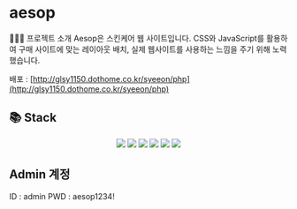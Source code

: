 # aesop

🧑🏻‍💻 프로젝트 소개 
Aesop은 스킨케어 웹 사이트입니다. CSS와 JavaScript를 활용하여 구매 사이트에 맞는 레이아웃 배치, 실제 웹사이트를 사용하는 느낌을 주기 위해 노력했습니다.

배포 : [http://glsy1150.dothome.co.kr/syeeon/php](http://glsy1150.dothome.co.kr/syeeon/php)

## 📚 Stack
<p align='center'>
<img src="https://img.shields.io/badge/HTML5-E34F26?style=flat&logo=HTML5&logoColor=white" />
<img src="https://img.shields.io/badge/CSS3-1572B6?style=flat&logo=CSS3&logoColor=white" />
<img src="https://img.shields.io/badge/JavaScript-F7DF1E?style=flat&logo=JavaScript&logoColor=white" />
<img src="https://img.shields.io/badge/jQuery-0769AD?style=flat&logo=jQuery&logoColor=white" />
<img src="https://img.shields.io/badge/PHP-777BB4?style=flat&logo=PHP&logoColor=white" />
<img src="https://img.shields.io/badge/MySQL-4479A1?style=flat&logo=MySQL&logoColor=white" />
</p>

## Admin 계정
ID : admin
PWD : aesop1234!